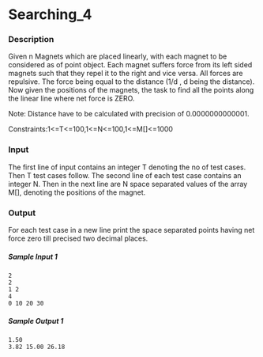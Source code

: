 # Searching_4

### Description

Given n Magnets which are placed linearly, with each magnet to be considered as of point object. Each magnet suffers force from its left sided magnets such that they repel it to the right and vice versa. All forces are repulsive. The force being equal to the distance (1/d , d being the distance). Now given the positions of the magnets, the task to find all the points along the linear line where net force is ZERO.

Note: Distance have to be calculated with precision of 0.0000000000001.

Constraints:1<=T<=100,1<=N<=100,1<=M[]<=1000

### Input

The first line of input contains an integer T denoting the no of test cases. Then T test cases follow. The second line of each test case contains an integer N. Then in the next line are N space separated values of the array M[], denoting the positions of the magnet.

### Output

For each test case in a new line print the space separated points having net force zero till precised two decimal places.

##### Sample Input 1 

```
2
2
1 2 
4
0 10 20 30 
```

##### Sample Output 1

```
1.50
3.82 15.00 26.18
```